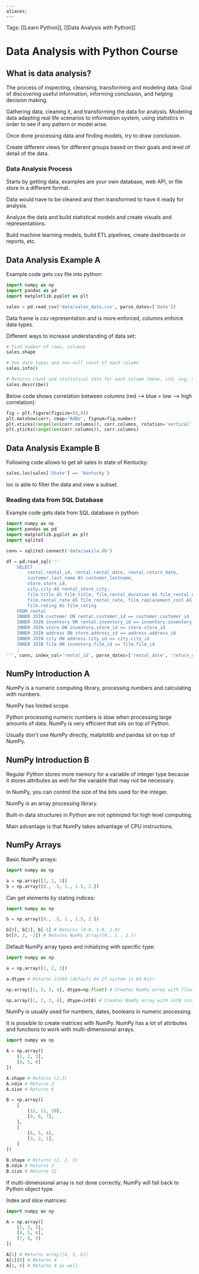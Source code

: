 ```
---
aliases:
---
```

Tags: [[Learn Python]], [[Data Analysis with Python]]

# Data Analysis with Python Course
## What is data analysis?
The process of inspecting, cleansing, transforming and modeling data. Goal of discovering useful information, informing conclusion, and helping decision making.

Gathering data, cleaning it, and transforming the data for analysis. Modeling data adapting real life scenarios to information system, using statistics in order to see if any pattern or model arise.

Once done processing data and finding models, try to draw conclusion.

Create different views for different groups based on their goals and level of detail of the data.

### Data Analysis Process
Starts by getting data, examples are your own database, web API, or file store in a different format.

Data would have to be cleaned and then transformed to have it ready for analysis.

Analyze the data and build statistical models and create visuals and representations.

Build machine learning models, build ETL pipelines, create dashboards or reports, etc.

## Data Analysis Example A
Example code gets csv file into python:
```py
import numpy as np
import pandas as pd
import matplotlib.pyplot as plt

sales = pd.read_csv('data/sales_data.csv', parse_dates=['Date'])
```

Data frame is csv representation and is more enforced, columns enforce data types.

Different ways to increase understanding of data set:

```py
# Find number of rows, columns
sales.shape

# See data types and non-null count of each column
sales.info()

# Returns count and statistical data for each column (mean, std, avg, min, max, etc)
sales.describe()
```

Below code shows correlation between columns (red --> blue = low --> high correlation):
```py
fig = plt.figure(figsize=(8,8))
plt.matshow(corr, cmap='RdBu', fignum=fig.number)
plt.xticks(range(len(corr.columns)), corr.columns, rotation='vertical')
plt.yticks(range(len(corr.columns)), corr.columns)
```

## Data Analysis Example B
Following code allows to get all sales in state of Kentucky:
```py
sales.loc(sales['State'] == 'Kentucky')
```

loc is able to filter the data and view a subset.

### Reading data from SQL Database
Example code gets data from SQL database in python:
```py
import numpy as np
import pandas as pd
import matplotlib.pyplot as plt
import sqlite3

conn = sqlite3.connect('data/sakila.db')

df = pd.read_sql('''
	SELECT
		rental.rental_id, rental.rental_date, rental.return_date,
		customer.last_name AS customer_lastname,
		store.store_id,
		city.city AS rental_store_city,
		film.title AS film_title, film.rental_duration AS film_rental_duration,
		film.rental_rate AS film_rental_rate, film.replacement_cost AS film_replacement_cost,
		film.rating AS film_rating
	FROM rental
	INNER JOIN customer ON rental.customer_id == customer.customer_id
	INNER JOIN inventory ON rental.inventory_id == inventory.inventory_id
	INNER JOIN store ON inventory.store_id == store.store_id
	INNER JOIN address ON store.address_id == address.address_id
	INNER JOIN city ON address.city_id == city.city_id
	INNER JOIN film ON inventory.film_id == film.film_id
	;
''', conn, index_col='rental_id', parse_dates=['rental_date', 'return_date'])
```

## NumPy Introduction A
NumPy is a numeric computing library, processing numbers and calculating with numbers.

NumPy has limited scope.

Python processing numeric numbers is slow when processing large amounts of data. NumPy is very efficient that sits on top of Python.

Usually don't use NumPy directly, matplotlib and pandas sit on top of NumPy.

## NumPy Introduction B
Regular Python stores more memory for a variable of integer type because it stores attributes as well for the variable that may not be necessary.

In NumPy, you can control the size of the bits used for the integer.

NumPy is an array processing library.

Built-in data structures in Python are not optimized for high level computing.

Main advantage is that NumPy takes advantage of CPU instructions.

## NumPy Arrays
Basic NumPy arrays:
```python
import numpy as np

a = np.array([1, 2, 3])
b = np.array([0., .5, 1., 1.5, 2.])
```

Can get elements by stating indices:
```python
import numpy as np

b = np.array([0., .5, 1., 1.5, 2.])

b[0], b[2], b[-1] # Returns (0.0, 1.0, 2.0)
b([0, 2, -1]) # Returns NumPy array([0., 1., 2.])
```

Default NumPy array types and initializing with specific type:
```python
import numpy as np

a = np.array([1, 2, 3])

a.dtype # Returns int64 (default 64 if system is 64-bit)

np.array([1, 2, 3, 4], dtype=np.float) # Creates NumPy array with float instead of int

np.array([1, 2, 3, 4], dtype=int8) # Creates NumPy array with int8 instead of int64
```

NumPy is usually used for numbers, dates, booleans in numeric processing.

It is possible to create matrices with NumPy. NumPy has a lot of attributes and functions to work with multi-dimensional arrays.

```python
import numpy as np

A = np.array([
	[1, 2, 3],
	[4, 5, 6]
])

A.shape # Returns (2,3)
A.ndim # Returns 2
A.size # Returns 6

B = np.array([
	[
		[12, 11, 10],
		[9, 8, 7],
	],
	[
		[6, 5, 4],
		[3, 2, 1],
	]
])

B.shape # Returns (2, 2, 3)
B.ndim # Returns 3
B.size # Returns 12
```

If multi-dimensional array is not done correctly, NumPy will fall back to Python object type.

Index and slice matrices:
```python
import numpy as np

A = np.array([
	[1, 2, 3],
	[4, 5, 6],
	[7, 8, 9]
])

A[1] # Returns array([4, 5, 6])
A[1][0] # Returns 4
A[1, 0] # Returns 4 as well